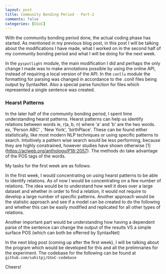 ```yaml
---
layout: post
title: Community Bonding Period - Part-2
comments: false
categories: [GSoC]
---
```


With the community bonding period done, the actual coding phase has started. As mentioned in my previous blog post, in this post I will be talking about the modifications I have made, what I worked on in the second half of my community bonding period and what I will be doing for the next week.

In the `pyspotlight` module, the main modification I did and perhaps the only change I made was to make annotations possible by using the online API, instead of requiring a local version of the API. In the `conllu` module the formatting for parsing was changed in accordance to the .conll files being output by SyntaxNet. Also a special parse function for files which represented a single sentence was created.

### Hearst Patterns

In the later half of the community bonding period, I spent time understanding hearst patterns. Hearst patterns can help us identify relations between words ie, r(a, b, n) where 'a' and 'b' are the two words. ex, 'Person ABC' , 'New York', 'birthPlace'. These can be found either statistically, like most modern NLP techniques or using specific patterns to search. Intuitively a pattern wise search would be less performing, because they are highly constrained, however studies have shown otherwise \[1](https://aclweb.org/anthology/P18-2057). The methods do take advantage of the POS tags of the words.

My tasks for the first week are as follows:

In the first week, I would concentrating on using hearst patterns to be able to identify relations. As of now I would be concentrating on a few number of relations. The idea would be to understand how well it does over a large dataset and whether in order to find a relation, it would not require to develop a large number of specific patterns. Another approach would be the statistic approach and see if a model can be created to do the following and whether this can be easily modified and replicated for all other types of relations.

Another important part would be understanding how having a dependent parse of the sentence can change the output of the results VS a simple surface POS (which can both be offerred by SyntaxNet)

In the next blog post (coming up after the first week), I will be talking about the program which would be developed for this and all the prelimnaries for the experiment. The codebase for the following can be found at `github.com/sahitpj/GSoC-codebase`

Cheers!